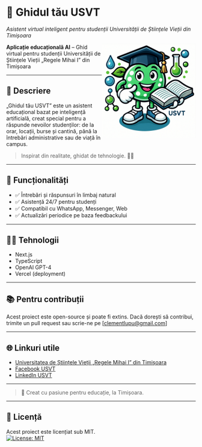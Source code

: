 # 📘 Ghidul tău USVT  
*Asistent virtual inteligent pentru studenții Universității de Științele Vieții din Timișoara*

<img src="./ghidul-tau-usvt.png" alt="Ghidul tău USVT" width="250" align="right">

**Aplicație educațională AI** – Ghid virtual pentru studenții Universității de Științele Vieții „Regele Mihai I” din Timișoara  

---

## 🎯 Descriere
„Ghidul tău USVT” este un asistent educațional bazat pe inteligență artificială, creat special pentru a răspunde nevoilor studenților: de la orar, locații, burse și cantină, până la întrebări administrative sau de viață în campus.

> Inspirat din realitate, ghidat de tehnologie. 🧠💬

---

## 🚀 Funcționalități
- ✅ Întrebări și răspunsuri în limbaj natural
- ✅ Asistență 24/7 pentru studenți
- ✅ Compatibil cu WhatsApp, Messenger, Web
- ✅ Actualizări periodice pe baza feedbackului

---

## 🧑‍💻 Tehnologii
- Next.js
- TypeScript
- OpenAI GPT-4
- Vercel (deployment)

---

## 📚 Pentru contribuții
Acest proiect este open-source și poate fi extins. Dacă dorești să contribui, trimite un pull request sau scrie-ne pe [clementlupu@gmail.com]

---

## 🌐 Linkuri utile
- [Universitatea de Științele Vieții „Regele Mihai I” din Timișoara](https://www.usvt.ro)
- [Facebook USVT](https://www.facebook.com/USVTIMISOARA)
- [LinkedIn USVT](https://www.linkedin.com/in/university-of-life-sciences-king-mihai-i-from-timisoara-782808244/)

---

> 💚 Creat cu pasiune pentru educație, la Timișoara.
---
## 📄 Licență
Acest proiect este licențiat sub MIT.  
[![License: MIT](https://img.shields.io/badge/License-MIT-yellow.svg)](https://opensource.org/licenses/MIT)
